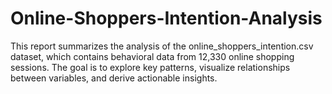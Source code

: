 # Online-Shoppers-Intention-Analysis
This report summarizes the analysis of the online_shoppers_intention.csv dataset, which contains behavioral data from 12,330 online shopping sessions. The goal is to explore key patterns, visualize relationships between variables, and derive actionable insights. 
